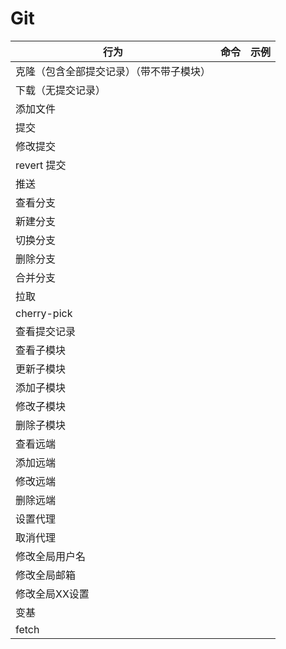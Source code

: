 # Git
| 行为 | 命令 | 示例 |
| --- | ---- | ---- |
| 克隆（包含全部提交记录）（带不带子模块）
| 下载（无提交记录）
| 添加文件
| 提交
| 修改提交
| revert 提交
| 推送
| 查看分支
| 新建分支
| 切换分支
| 删除分支
| 合并分支
| 拉取
| cherry-pick
| 查看提交记录
| 查看子模块
| 更新子模块
| 添加子模块
| 修改子模块
| 删除子模块
| 查看远端
| 添加远端
| 修改远端
| 删除远端
| 设置代理
| 取消代理
| 修改全局用户名
| 修改全局邮箱
| 修改全局XX设置
| 变基
| fetch
